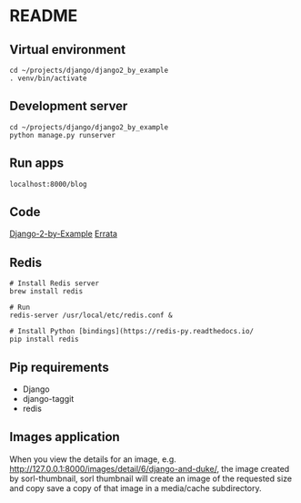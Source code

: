 # README

## Virtual environment

    cd ~/projects/django/django2_by_example
    . venv/bin/activate

## Development server

    cd ~/projects/django/django2_by_example
    python manage.py runserver

## Run apps

    localhost:8000/blog

## Code

[Django-2-by-Example](https://github.com/PacktPublishing/Django-2-by-Example)
[Errata](https://github.com/Django-By-Example-ZH/Django-By-Example-ZH/issues/6)

## Redis

    # Install Redis server
    brew install redis

    # Run
    redis-server /usr/local/etc/redis.conf &

    # Install Python [bindings](https://redis-py.readthedocs.io/
    pip install redis

## Pip requirements

- Django
- django-taggit
- redis

## Images application

When you view the details for an image, e.g.  http://127.0.0.1:8000/images/detail/6/django-and-duke/, the image created by sorl-thumbnail, sorl thumbnail will create an image of the requested size and copy save a copy of that image in a media/cache subdirectory.
